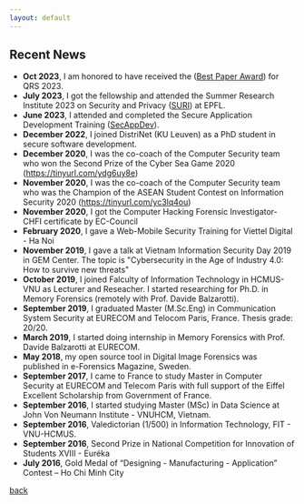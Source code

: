 ```yaml
---
layout: default
---
```


## Recent News
* **Oct 2023**, I am honored to have received the ([Best Paper Award](https://qrs23.techconf.org/track/award)) for QRS 2023. 
* **July 2023**, I got the fellowship and attended the Summer Research Institute 2023 on Security and Privacy ([SURI](https://suri.epfl.ch/)) at EPFL.
* **June 2023**, I attended and completed the Secure Application Development Training ([SecAppDev](https://secappdev.org/)).
* **December 2022**, I joined DistriNet (KU Leuven) as a PhD student in secure software development.
* **December 2020**, I was the co-coach of the Computer Security team who won the Second Prize of the Cyber Sea Game 2020 (https://tinyurl.com/ydg6uy8e)
* **November 2020**,  I was the co-coach of the Computer Security team who was the Champion of the ASEAN Student Contest on Information Security 2020 (https://tinyurl.com/yc3lq4ou)
* **November 2020**, I got the Computer Hacking Forensic Investigator-CHFI certificate by EC-Council
* **February 2020**, I gave a Web-Mobile Security Training for Viettel Digital - Ha Noi
* **November 2019**, I gave a talk at Vietnam Information Security Day 2019 in GEM Center. The topic is "Cybersecurity in the Age of Industry 4.0: How to survive new threats"
* **October 2019**, I joined Falculty of Information Technology in HCMUS-VNU as Lecturer and Reseacher. I started researching for Ph.D. in Memory Forensics (remotely with Prof. Davide Balzarotti).
* **September 2019**, I graduated Master (M.Sc.Eng) in Communication System Security at EURECOM and Telocom Paris, France. Thesis grade: 20/20.
* **March 2019**, I started doing internship in Memory Forensics with Prof. Davide Balzarotti at EURECOM.
* **May 2018**, my open source tool in Digital Image Forensics was published in e-Forensics Magazine, Sweden.
* **September 2017**, I came to France to study Master in Computer Security at EURECOM and Telecom Paris with full support of the Eiffel Excellent Scholarship from Government of France.
* **September 2016**, I started studying Master (MSc) in Data Science at John Von Neumann Institute - VNUHCM, Vietnam.
* **September 2016**, Valedictorian (1/500) in Information Technology, FIT - VNU-HCMUS.
* **September 2016**, Second Prize in National Competition for Innovation of Students XVIII - Euréka
* **July 2016**, Gold Medal of “Designing - Manufacturing - Application” Contest – Ho Chi Minh City


[back](./)
